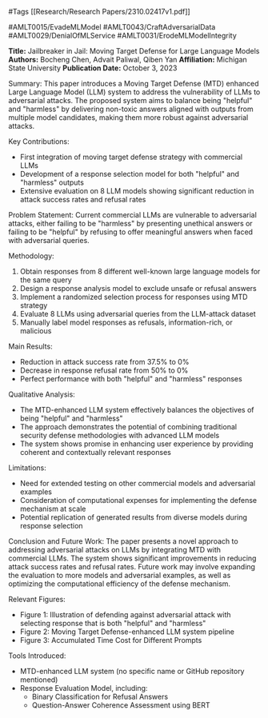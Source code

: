 #Tags
[[Research/Research Papers/2310.02417v1.pdf]]

#AMLT0015/EvadeMLModel
#AMLT0043/CraftAdversarialData
#AMLT0029/DenialOfMLService
#AMLT0031/ErodeMLModelIntegrity

**Title:** Jailbreaker in Jail: Moving Target Defense for Large Language Models
**Authors:** Bocheng Chen, Advait Paliwal, Qiben Yan
**Affiliation:** Michigan State University
**Publication Date:** October 3, 2023

Summary:
This paper introduces a Moving Target Defense (MTD) enhanced Large Language Model (LLM) system to address the vulnerability of LLMs to adversarial attacks. The proposed system aims to balance being "helpful" and "harmless" by delivering non-toxic answers aligned with outputs from multiple model candidates, making them more robust against adversarial attacks.

Key Contributions:
- First integration of moving target defense strategy with commercial LLMs
- Development of a response selection model for both "helpful" and "harmless" outputs
- Extensive evaluation on 8 LLM models showing significant reduction in attack success rates and refusal rates

Problem Statement:
Current commercial LLMs are vulnerable to adversarial attacks, either failing to be "harmless" by presenting unethical answers or failing to be "helpful" by refusing to offer meaningful answers when faced with adversarial queries.

Methodology:
1. Obtain responses from 8 different well-known large language models for the same query
2. Design a response analysis model to exclude unsafe or refusal answers
3. Implement a randomized selection process for responses using MTD strategy
4. Evaluate 8 LLMs using adversarial queries from the LLM-attack dataset
5. Manually label model responses as refusals, information-rich, or malicious

Main Results:
- Reduction in attack success rate from 37.5% to 0%
- Decrease in response refusal rate from 50% to 0%
- Perfect performance with both "helpful" and "harmless" responses

Qualitative Analysis:
- The MTD-enhanced LLM system effectively balances the objectives of being "helpful" and "harmless"
- The approach demonstrates the potential of combining traditional security defense methodologies with advanced LLM models
- The system shows promise in enhancing user experience by providing coherent and contextually relevant responses

Limitations:
- Need for extended testing on other commercial models and adversarial examples
- Consideration of computational expenses for implementing the defense mechanism at scale
- Potential replication of generated results from diverse models during response selection

Conclusion and Future Work:
The paper presents a novel approach to addressing adversarial attacks on LLMs by integrating MTD with commercial LLMs. The system shows significant improvements in reducing attack success rates and refusal rates. Future work may involve expanding the evaluation to more models and adversarial examples, as well as optimizing the computational efficiency of the defense mechanism.

Relevant Figures:
- Figure 1: Illustration of defending against adversarial attack with selecting response that is both "helpful" and "harmless"
- Figure 2: Moving Target Defense-enhanced LLM system pipeline
- Figure 3: Accumulated Time Cost for Different Prompts

Tools Introduced:
- MTD-enhanced LLM system (no specific name or GitHub repository mentioned)
- Response Evaluation Model, including:
  - Binary Classification for Refusal Answers
  - Question-Answer Coherence Assessment using BERT